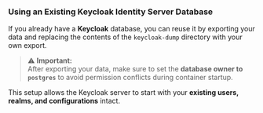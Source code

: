 ### Using an Existing Keycloak Identity Server Database

If you already have a **Keycloak** database, you can reuse it by exporting your data and replacing the contents of the `keycloak-dump` directory with your own export.

> ⚠️ **Important:**  
> After exporting your data, make sure to set the **database owner to `postgres`** to avoid permission conflicts during container startup.

This setup allows the Keycloak server to start with your **existing users, realms, and configurations** intact.
